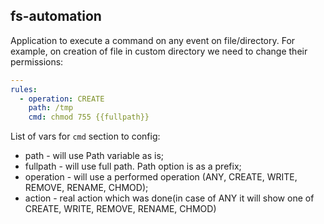 fs-automation
---

Application to execute a command on any event on file/directory. For example, on creation of file in custom directory 
we need to change their permissions:
```yaml
---
rules:
  - operation: CREATE
    path: /tmp
    cmd: chmod 755 {{fullpath}}
```

List of vars for `cmd` section to config:
  * path - will use Path variable as is;
  * fullpath - will use full path. Path option is as a prefix;
  * operation - will use a performed operation (ANY, CREATE, WRITE, REMOVE, RENAME, CHMOD);
  * action - real action which was done(in case of ANY it will show one of CREATE, WRITE, REMOVE, RENAME, CHMOD)
